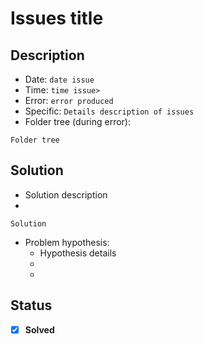 # Issues title
## Description
* Date: `date issue` <br>
* Time: `time issue>`  <br>
* Error: `error produced` <br>
* Specific: `Details description of issues` <br>
* Folder tree (during error):
```
Folder tree
```
## Solution
* Solution description
* 
```
Solution
```

* Problem hypothesis:
  * Hypothesis details
  *
  *

## Status 
- [x] **Solved**

